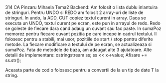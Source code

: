 314 CA Pinzaru Mihaela Tema2
Backend:
Am folosit o lista dublu inlantuira de stringuri.
Pentru UNDO si REDO am folosit 2 array-uri de liste de stringuri.
In undo, la ADD, CUT copiez textul curent in array. Daca se executa un UNDO, textul curent pe ecran, este pun in arrayul de redo.
Redo se goleste de fiecare dara cand adaug un cuvant sau fac paste.
In sumaPoz memorez pentru fiecare cuvant pozitia pe care incepe in cadrul textului.
Il folosesc pentru a stabili, mai usor, pozitiile de start / stop pentru diferite metode.
La fiecare modificare a textului de pe ecran, se actualizeaza si sumaPoz.
Fata de metodele de baza, am adaugat alte 3 ajutatoare.
Alte detalii de implementare:
 		ostringstream ss;
        ss << x->value;
        Afisare += ss.str();

Aceasta parte de cod o folosesc pentru a convertii de la un tip de date T la string.
